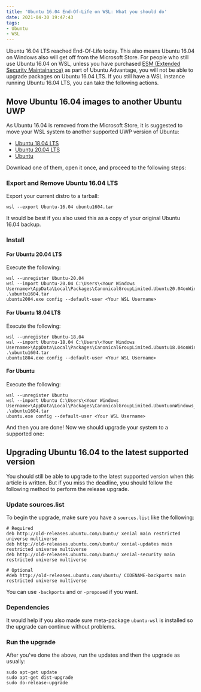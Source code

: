 ```yaml
---
title: 'Ubuntu 16.04 End-Of-Life on WSL: What you should do'
date: 2021-04-30 19:47:43
tags:
- Ubuntu
- WSL
---
```


Ubuntu 16.04 LTS reached End-Of-Life today. This also means Ubuntu 16.04 on Windows also will get off from the Microsoft Store. For people who still use Ubuntu 16.04 on WSL, unless you have purchased [ESM (Extended Security Maintainance)](https://ubuntu.com/security/esm) as part of Ubuntu Advantage, you will not be able to upgrade packages on Ubuntu 16.04 LTS. If you still have a WSL instance running Ubuntu 16.04 LTS, you can take the following actions.

## Move Ubuntu 16.04 images to another Ubuntu UWP

As Ubuntu 16.04 is removed from the Microsoft Store, it is suggested to move your WSL system to another supported UWP version of Ubuntu:

- [Ubuntu 18.04 LTS](https://www.microsoft.com/store/apps/9N9TNGVNDL3Q)
- [Ubuntu 20.04 LTS](https://www.microsoft.com/store/apps/9n6svws3rx71)
- [Ubuntu](https://www.microsoft.com/store/apps/9NBLGGH4MSV6)

Download one of them, open it once, and proceed to the following steps:

### Export and Remove Ubuntu 16.04 LTS

Export your current distro to a tarball:

```
wsl --export Ubuntu-16.04 ubuntu1604.tar
```

It would be best if you also used this as a copy of your original Ubuntu 16.04 backup.

### Install

#### For Ubuntu 20.04 LTS

Execute the following: 

```
wsl --unregister Ubuntu-20.04
wsl --import Ubuntu-20.04 C:\Users\<Your Windows Username>\AppData\Local\Packages\CanonicalGroupLimited.Ubuntu20.04onWindows_79rhkp1fndgsc\LocalState .\ubuntu1604.tar
ubuntu2004.exe config --default-user <Your WSL Username>
```
#### For Ubuntu 18.04 LTS

Execute the following: 

```
wsl --unregister Ubuntu-18.04
wsl --import Ubuntu-18.04 C:\Users\<Your Windows Username>\AppData\Local\Packages\CanonicalGroupLimited.Ubuntu18.04onWindows_79rhkp1fndgsc\LocalState .\ubuntu1604.tar
ubuntu1804.exe config --default-user <Your WSL Username>
```
#### For Ubuntu

Execute the following: 

```
wsl --unregister Ubuntu
wsl --import Ubuntu C:\Users\<Your Windows Username>\AppData\Local\Packages\CanonicalGroupLimited.UbuntuonWindows_79rhkp1fndgsc\LocalState .\ubuntu1604.tar
ubuntu.exe config --default-user <Your WSL Username>
```

And then you are done! Now we should upgrade your system to a supported one:

## Upgrading Ubuntu 16.04 to the latest supported version

You should still be able to upgrade to the latest supported version when this article is written. But if you miss the deadline, you should follow the following method to perform the release upgrade.

### Update sources.list

To begin the upgrade, make sure you have a `sources.list` like the following:

```
# Required
deb http://old-releases.ubuntu.com/ubuntu/ xenial main restricted universe multiverse
deb http://old-releases.ubuntu.com/ubuntu/ xenial-updates main restricted universe multiverse
deb http://old-releases.ubuntu.com/ubuntu/ xenial-security main restricted universe multiverse

# Optional
#deb http://old-releases.ubuntu.com/ubuntu/ CODENAME-backports main restricted universe multiverse
```

You can use `-backports` and or `-proposed` if you want. 

### Dependencies
It would help if you also made sure meta-package `ubuntu-wsl` is installed so the upgrade can continue without problems.

### Run the upgrade
After you've done the above, run the updates and then the upgrade as usually:

```
sudo apt-get update
sudo apt-get dist-upgrade
sudo do-release-upgrade
```

